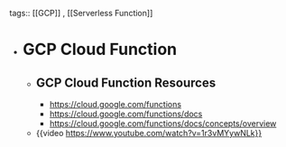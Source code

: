 tags:: [[GCP]] , [[Serverless Function]]

- # GCP Cloud Function
	- ## GCP Cloud Function Resources
		- https://cloud.google.com/functions
		- https://cloud.google.com/functions/docs
		- https://cloud.google.com/functions/docs/concepts/overview
	- {{video https://www.youtube.com/watch?v=1r3vMYywNLk}}